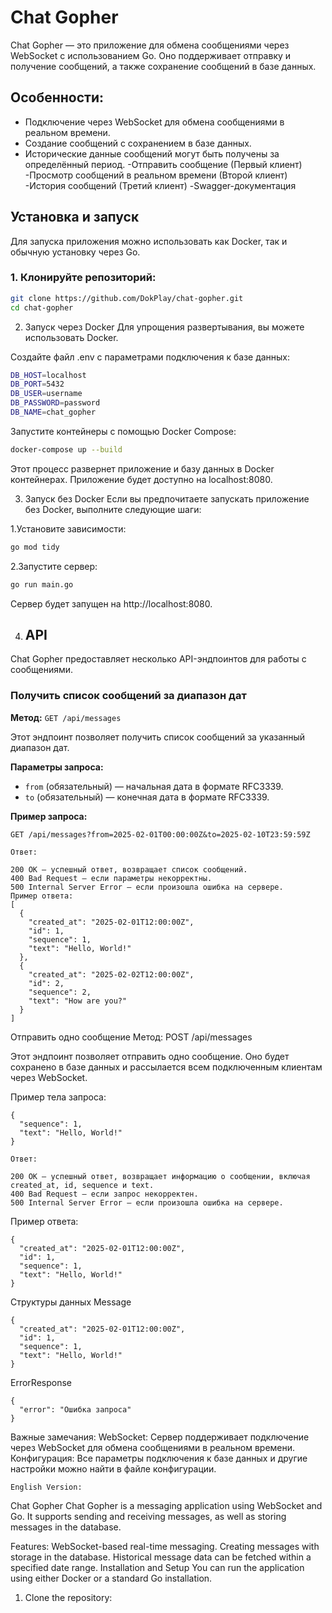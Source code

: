 # Chat Gopher

Chat Gopher — это приложение для обмена сообщениями через WebSocket с использованием Go. Оно поддерживает отправку и получение сообщений, а также сохранение сообщений в базе данных.

## Особенности:
- Подключение через WebSocket для обмена сообщениями в реальном времени.
- Создание сообщений с сохранением в базе данных.
- Исторические данные сообщений могут быть получены за определённый период.
-Отправить сообщение (Первый клиент)
-Просмотр сообщений в реальном времени (Второй клиент)
-История сообщений (Третий клиент)
-Swagger-документация
## Установка и запуск

Для запуска приложения можно использовать как Docker, так и обычную установку через Go.

### 1. Клонируйте репозиторий:

```bash
git clone https://github.com/DokPlay/chat-gopher.git
cd chat-gopher
```

2. Запуск через Docker
Для упрощения развертывания, вы можете использовать Docker.

Создайте файл .env с параметрами подключения к базе данных:
```bash
DB_HOST=localhost
DB_PORT=5432
DB_USER=username
DB_PASSWORD=password
DB_NAME=chat_gopher
```
Запустите контейнеры с помощью Docker Compose:
```bash
docker-compose up --build
```
Этот процесс развернет приложение и базу данных в Docker контейнерах. Приложение будет доступно на localhost:8080.

3. Запуск без Docker
Если вы предпочитаете запускать приложение без Docker, выполните следующие шаги:

 1.Установите зависимости:
```bash
go mod tidy
```
 2.Запустите сервер:
```bash
go run main.go
```
Сервер будет запущен на http://localhost:8080.

4. 
   ## API

Chat Gopher предоставляет несколько API-эндпоинтов для работы с сообщениями.

### Получить список сообщений за диапазон дат

**Метод:** `GET /api/messages`

Этот эндпоинт позволяет получить список сообщений за указанный диапазон дат.

**Параметры запроса:**

- `from` (обязательный) — начальная дата в формате RFC3339.
- `to` (обязательный) — конечная дата в формате RFC3339.

**Пример запроса:**

```http
GET /api/messages?from=2025-02-01T00:00:00Z&to=2025-02-10T23:59:59Z
```
```
Ответ:

200 OK — успешный ответ, возвращает список сообщений.
400 Bad Request — если параметры некорректны.
500 Internal Server Error — если произошла ошибка на сервере.
Пример ответа:
[
  {
    "created_at": "2025-02-01T12:00:00Z",
    "id": 1,
    "sequence": 1,
    "text": "Hello, World!"
  },
  {
    "created_at": "2025-02-02T12:00:00Z",
    "id": 2,
    "sequence": 2,
    "text": "How are you?"
  }
]
```
Отправить одно сообщение
Метод: POST /api/messages

Этот эндпоинт позволяет отправить одно сообщение. Оно будет сохранено в базе данных и рассылается всем подключенным клиентам через WebSocket.

Пример тела запроса:
```
{
  "sequence": 1,
  "text": "Hello, World!"
}
```

```
Ответ:

200 OK — успешный ответ, возвращает информацию о сообщении, включая created_at, id, sequence и text.
400 Bad Request — если запрос некорректен.
500 Internal Server Error — если произошла ошибка на сервере.

```
Пример ответа:
```
{
  "created_at": "2025-02-01T12:00:00Z",
  "id": 1,
  "sequence": 1,
  "text": "Hello, World!"
}
```
Структуры данных
Message
```
{
  "created_at": "2025-02-01T12:00:00Z",
  "id": 1,
  "sequence": 1,
  "text": "Hello, World!"
}
```

ErrorResponse
```
{
  "error": "Ошибка запроса"
}
```
Важные замечания:
WebSocket: Сервер поддерживает подключение через WebSocket для обмена сообщениями в реальном времени.
Конфигурация: Все параметры подключения к базе данных и другие настройки можно найти в файле конфигурации.

    English Version:
Chat Gopher
Chat Gopher is a messaging application using WebSocket and Go. It supports sending and receiving messages, as well as storing messages in the database.

Features:
WebSocket-based real-time messaging.
Creating messages with storage in the database.
Historical message data can be fetched within a specified date range.
Installation and Setup
You can run the application using either Docker or a standard Go installation.

1. Clone the repository:





